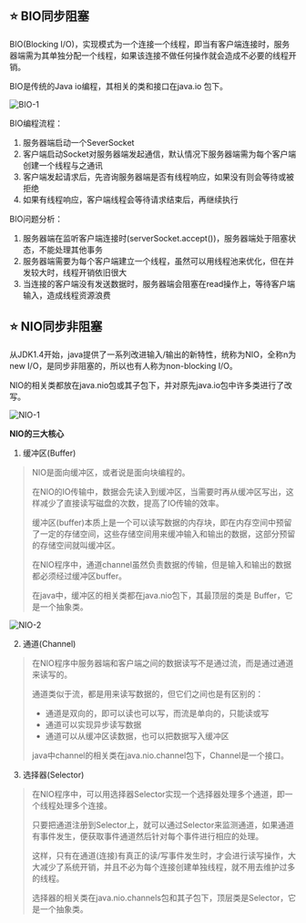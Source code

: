 

## :star: BIO同步阻塞

BIO(Blocking I/O)，实现模式为一个连接一个线程，即当有客户端连接时，服务器端需为其单独分配一个线程，如果该连接不做任何操作就会造成不必要的线程开销。

BIO是传统的Java io编程，其相关的类和接口在java.io 包下。

![BIO-1](D:\notes\network-notes\资源\BIO-1.png)

BIO编程流程：

1. 服务器端启动一个SeverSocket
2. 客户端启动Socket对服务器端发起通信，默认情况下服务器端需为每个客户端创建一个线程与之通讯
3. 客户端发起请求后，先咨询服务器端是否有线程响应，如果没有则会等待或被拒绝
4. 如果有线程响应，客户端线程会等待请求结束后，再继续执行

BIO问题分析：

1. 服务器端在监听客户端连接时(serverSocket.accept())，服务器端处于阻塞状态，不能处理其他事务
2. 服务器端需要为每个客户端建立一个线程，虽然可以用线程池来优化，但在并发较大时，线程开销依旧很大
3. 当连接的客户端没有发送数据时，服务器端会阻塞在read操作上，等待客户端输入，造成线程资源浪费

## :star: NIO同步非阻塞

从JDK1.4开始，java提供了一系列改进输入/输出的新特性，统称为NIO，全称n为new I/O，是同步非阻塞的，所以也有人称为non-blocking I/O。

NIO的相关类都放在java.nio包或其子包下，并对原先java.io包中许多类进行了改写。

![NIO-1](D:\notes\network-notes\资源\NIO-1.png)

**NIO的三大核心**

1. 缓冲区(Buffer)

> NIO是面向缓冲区，或者说是面向块编程的。
>
> 在NIO的IO传输中，数据会先读入到缓冲区，当需要时再从缓冲区写出，这样减少了直接读写磁盘的次数，提高了IO传输的效率。
>
> 缓冲区(buffer)本质上是一个可以读写数据的内存块，即在内存空间中预留了一定的存储空间，这些存储空间用来缓冲输入和输出的数据，这部分预留的存储空间就叫缓冲区。
>
> 在NIO程序中，通道channel虽然负责数据的传输，但是输入和输出的数据都必须经过缓冲区buffer。
>
> 在java中，缓冲区的相关类都在java.nio包下，其最顶层的类是 Buffer，它是一个抽象类。

![NIO-2](D:\notes\network-notes\资源\NIO-2.png)

2. 通道(Channel)

> 在NIO程序中服务器端和客户端之间的数据读写不是通过流，而是通过通道来读写的。
>
> 通道类似于流，都是用来读写数据的，但它们之间也是有区别的：
>
> - 通道是双向的，即可以读也可以写，而流是单向的，只能读或写
> - 通道可以实现异步读写数据
> - 通道可以从缓冲区读数据，也可以把数据写入缓冲区
>
> java中channel的相关类在java.nio.channel包下，Channel是一个接口。

3. 选择器(Selector)

> 在NIO程序中，可以用选择器Selector实现一个选择器处理多个通道，即一个线程处理多个连接。
>
> 只要把通道注册到Selector上，就可以通过Selector来监测通道，如果通道有事件发生，便获取事件通道然后针对每个事件进行相应的处理。
>
> 这样，只有在通道(连接)有真正的读/写事件发生时，才会进行读写操作，大大减少了系统开销，并且不必为每个连接创建单独线程，就不用去维护过多的线程。
>
> 选择器的相关类在java.nio.channels包和其子包下，顶层类是Selector，它是一个抽象类。

 



